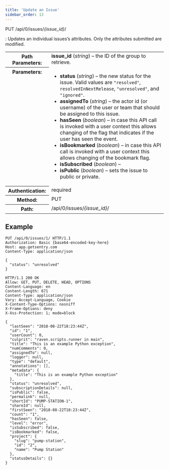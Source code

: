 ```yaml
---
title: 'Update an Issue'
sidebar_order: 13
---
```


PUT /api/0/issues/_{issue_id}_/

: Updates an individual issues’s attributes. Only the attributes submitted are modified.

  <table class="table"><tbody valign="top"><tr><th>Path Parameters:</th><td><strong>issue_id</strong> (<em>string</em>) – the ID of the group to retrieve.</td></tr><tr><th>Parameters:</th><td><ul><li><strong>status</strong> (<em>string</em>) – the new status for the issue. Valid values are <code class="docutils literal">"resolved"</code>, <code class="docutils literal">resolvedInNextRelease</code>, <code class="docutils literal">"unresolved"</code>, and <code class="docutils literal">"ignored"</code>.</li><li><strong>assignedTo</strong> (<em>string</em>) – the actor id (or username) of the user or team that should be assigned to this issue.</li><li><strong>hasSeen</strong> (<em>boolean</em>) – in case this API call is invoked with a user context this allows changing of the flag that indicates if the user has seen the event.</li><li><strong>isBookmarked</strong> (<em>boolean</em>) – in case this API call is invoked with a user context this allows changing of the bookmark flag.</li><li><strong>isSubscribed</strong> (<em>boolean</em>) –</li><li><strong>isPublic</strong> (<em>boolean</em>) – sets the issue to public or private.</li></ul></td></tr><tr><th>Authentication:</th><td>required</td></tr><tr><th>Method:</th><td>PUT</td></tr><tr><th>Path:</th><td>/api/0/issues/<em>{issue_id}</em>/</td></tr></tbody></table>

## Example

```http
PUT /api/0/issues/1/ HTTP/1.1
Authorization: Basic {base64-encoded-key-here}
Host: app.getsentry.com
Content-Type: application/json

{
  "status": "unresolved"
}
```

```http
HTTP/1.1 200 OK
Allow: GET, PUT, DELETE, HEAD, OPTIONS
Content-Language: en
Content-Length: 671
Content-Type: application/json
Vary: Accept-Language, Cookie
X-Content-Type-Options: nosniff
X-Frame-Options: deny
X-Xss-Protection: 1; mode=block

{
  "lastSeen": "2018-08-22T18:23:44Z",
  "id": "1",
  "userCount": 0,
  "culprit": "raven.scripts.runner in main",
  "title": "This is an example Python exception",
  "numComments": 0,
  "assignedTo": null,
  "logger": null,
  "type": "default",
  "annotations": [],
  "metadata": {
    "title": "This is an example Python exception"
  },
  "status": "unresolved",
  "subscriptionDetails": null,
  "isPublic": false,
  "permalink": null,
  "shortId": "PUMP-STATION-1",
  "shareId": null,
  "firstSeen": "2018-08-22T18:23:44Z",
  "count": "1",
  "hasSeen": false,
  "level": "error",
  "isSubscribed": false,
  "isBookmarked": false,
  "project": {
    "slug": "pump-station",
    "id": "2",
    "name": "Pump Station"
  },
  "statusDetails": {}
}
```
